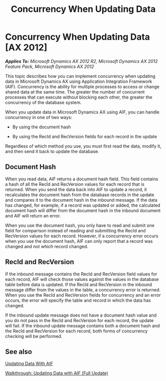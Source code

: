 ﻿---
title: Concurrency When Updating Data
TOCTitle: Concurrency When Updating Data
ms:assetid: d55d6f64-87d2-4ca9-929a-ce26127027ab
ms:mtpsurl: https://technet.microsoft.com/en-us/library/Cc639058(v=AX.60)
ms:contentKeyID: 35252031
ms.date: 11/07/2012
mtps_version: v=AX.60
---

# Concurrency When Updating Data [AX 2012]


_**Applies To:** Microsoft Dynamics AX 2012 R2, Microsoft Dynamics AX 2012 Feature Pack, Microsoft Dynamics AX 2012_

This topic describes how you can implement concurrency when updating data in Microsoft Dynamics AX using Application Integration Framework (AIF). Concurrency is the ability for multiple processes to access or change shared data at the same time. The greater the number of concurrent processes that can execute without blocking each other, the greater the concurrency of the database system.

When you update data in Microsoft Dynamics AX using AIF, you can handle concurrency in one of two ways:

  - By using the document hash

  - By using the RecId and RecVersion fields for each record in the update

Regardless of which method you use, you must first read the data, modify it, and then send it back to update the database.

## Document Hash

When you read data, AIF returns a document hash field. This field contains a hash of all the RecId and RecVersion values for each record that is returned. When you send the data back into AIF to update a record, it recalculates the document hash from the database records in the update and compares it to the document hash in the inbound message. If the data has changed, for example, if a record was updated or added, the calculated document hash will differ from the document hash in the inbound document and AIF will return an error.

When you use the document hash, you only have to read and submit one field for comparison instead of reading and submitting the RecId and RecVersion values for each record. However, if a concurrency error occurs when you use the document hash, AIF can only report that a record was changed and not which record changed.

## RecId and RecVersion

If the inbound message contains the RecId and RecVersion field values for each record, AIF will check those values against the values in the database table before data is updated. If the RecId and RecVersion in the inbound message differ from the values in the table, a concurrency error is returned. When you use the RecId and RecVersion fields for concurrency and an error occurs, the error will specify the table and record in which the data has changed.

If the inbound update message does not have a document hash value and you do not pass in the RecId and RecVersion for each record, the update will fail. If the inbound update message contains both a document hash and the RecId and RecVersion for each record, both forms of concurrency checking will be performed.

## See also

[Updating Data With AIF](updating-data-with-aif.md)

[Walkthrough: Updating Data with AIF (Full Update)](walkthrough-updating-data-with-aif-full-update.md)

